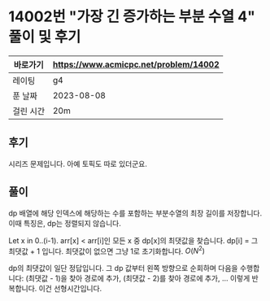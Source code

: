 # 14002번 "가장 긴 증가하는 부분 수열 4" 풀이 및 후기

| 바로가기  | <https://www.acmicpc.net/problem/14002> |
|-------|-----------------------------------------|
| 레이팅   | g4                                      |
| 푼 날짜  | 2023-08-08                              |
| 걸린 시간 | 20m                                     |

## 후기

시리즈 문제입니다.
아예 토픽도 따로 있더군요.

## 풀이

dp 배열에 해당 인덱스에 해당하는 수를 포함하는 부분수열의 최장 길이를 저장합니다.
이때 특징은, dp는 정렬되지 않습니다.

Let x in 0..(i-1).
arr[x] < arr[i]인 모든 x 중 dp[x]의 최댓값을 찾습니다.
dp[i] = 그 최댓값 + 1 입니다.
최댓값이 없으면 그냥 1로 초기화합니다.
$O(N^2)$

dp의 최댓값이 일단 정답입니다.
그 dp 값부터 왼쪽 방향으로 순회하며 다음을 수행합니다:
(최댓값 - 1)을 찾아 경로에 추가, (최댓값 - 2)를 찾아 경로에 추가, ... 이렇게 반복합니다.
이건 선형시간입니다.
